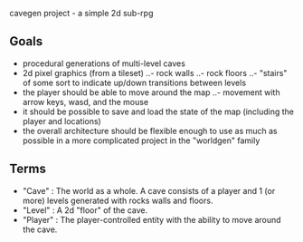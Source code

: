 cavegen project - a simple 2d sub-rpg

## Goals ##
- procedural generations of multi-level caves
- 2d pixel graphics (from a tileset)
..- rock walls
..- rock floors
..- "stairs" of some sort to indicate up/down transitions between levels
- the player should be able to move around the map
..- movement with arrow keys, wasd, and the mouse
- it should be possible to save and load the state of the map (including the player and locations)
- the overall architecture should be flexible enough to use as much as possible in a more complicated project in the "worldgen" family





## Terms ##
- "Cave" : The world as a whole. A cave consists of a player and 1 (or more) levels generated with rocks walls and floors.
- "Level" : A 2d "floor" of the cave.
- "Player" : The player-controlled entity with the ability to move around the cave.